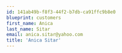 ```yaml
---
id: 141ab49b-f8f3-44f2-b7db-ca91ffc9b8e0
blueprint: customers
first_name: Anica
last_name: Sitar
email: anica.sitar@yahoo.com
title: 'Anica Sitar'
---
```

